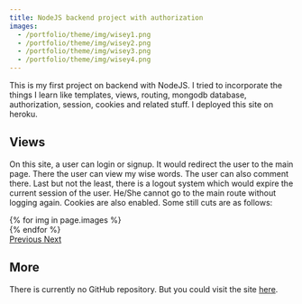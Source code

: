 ```yaml
---
title: NodeJS backend project with authorization
images:
  - /portfolio/theme/img/wisey1.png
  - /portfolio/theme/img/wisey2.png
  - /portfolio/theme/img/wisey3.png
  - /portfolio/theme/img/wisey4.png
---
```


This is my first project on backend with NodeJS. I tried to incorporate the things I learn like templates, views, routing, mongodb database, authorization, session, cookies and 
related stuff. I deployed this site on heroku. 

<!--more-->

## Views

On this site, a user can login or signup. It would redirect the user to the main page. There the user can view my wise words. The user can also comment there. Last but not the
least, there is a logout system which would expire the current session of the user. He/She cannot go to the main route without logging again. Cookies are also enabled. Some 
still cuts are as follows:

<div id="carouselExampleControls" class="carousel slide mb-4" data-ride="carousel">
    <div class="carousel-inner">
        {% for img in page.images %}
            <div class="carousel-item {% if forloop.first %}active{% endif %}">
                <img src="{{ img }}" class="d-block w-100" alt="">
            </div>
        {% endfor %}
    </div>
    <a class="carousel-control-prev" href="#carouselExampleControls" role="button" data-slide="prev">
        <span class="carousel-control-prev-icon" aria-hidden="true"></span>
        <span class="sr-only">Previous</span>
    </a>
    <a class="carousel-control-next" href="#carouselExampleControls" role="button" data-slide="next">
        <span class="carousel-control-next-icon" aria-hidden="true"></span>
        <span class="sr-only">Next</span>
    </a>
</div>

## More

There is currently no GitHub repository. But you could visit the site [here](http://wisey-word.herokuapp.com).
